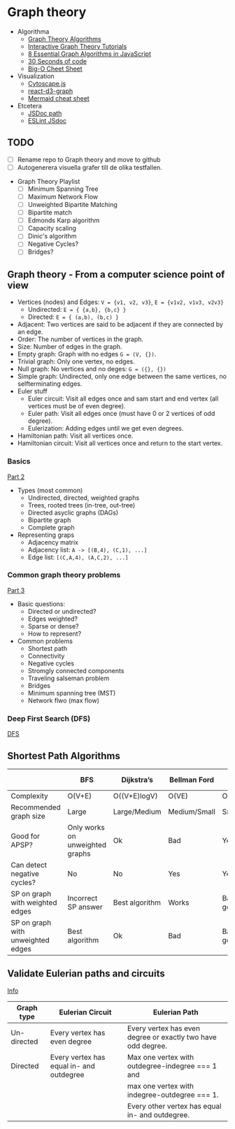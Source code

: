 # Graph theory

- Algorithma
  - [Graph Theory Algorithms](https://www.youtube.com/playlist?list=PLDV1Zeh2NRsDGO4--qE8yH72HFL1Km93P)
  - [Interactive Graph Theory Tutorials](https://d3gt.com)
  - [8 Essential Graph Algorithms in JavaScript](https://www.freecodecamp.org/news/8-essential-graph-algorithms-in-javascript/)
  - [30 Seconds of code](https://www.30secondsofcode.org/articles/s/js-data-structures-graph)
  - [Big-O Cheet Sheet](https://www.30secondsofcode.org/articles/s/big-o-cheatsheet)
- Visualization
  - [Cytoscape.js](https://js.cytoscape.org/)
  - [react-d3-graph](https://github.com/danielcaldas/react-d3-graph)
  - [Mermaid cheat sheet](https://jojozhuang.github.io/tutorial/mermaid-cheat-sheet/)
- Etcetera  
  - [JSDoc path](file:///D:/GitHub/education/jsdoc/global.html)
  - [ESLint JSdoc](https://github.com/gajus/eslint-plugin-jsdoc)

## TODO

- [ ] Rename repo to Graph theory and move to github
- [ ] Autogenerera visuella grafer till de olika testfallen.
- Graph Theory Playlist
  - [ ] Minimum Spanning Tree
  - [ ] Maximum Network Flow
  - [ ] Unweighted Bipartite Matching
  - [ ] Bipartite match
  - [ ] Edmonds Karp algorithm
  - [ ] Capacity scaling
  - [ ] Dinic's algorithm
  - [ ] Negative Cycles?
  - [ ] Bridges?
  
## Graph theory - From a computer science point of view

- Vertices (nodes) and Edges: `V = {v1, v2, v3}`, `E = {v1v2, v1v3, v2v3}`
  - Undirected: `E = { {a,b}, {b,c} }`
  - Directed: `E = { (a,b), (b,c) }`
- Adjacent: Two vertices are said to be adjacent if they are connected by an edge.
- Order: The number of vertices in the graph.
- Size: Number of edges in the graph.
- Empty graph: Graph with no edges `G = (V, {})`.
- Trivial graph: Only one vertex, no edges.
- Null graph: No vertices and no deges: `G = ({}, {})`
- Simple graph: Undirected, only one edge between the same vertices, no selfterminating edges.
- Euler stuff
  - Euler circuit: Visit all edges once and sam start and end vertex (all vertices must be of even degree).
  - Euler path: Visit all edges once (must have 0 or 2 vertices of odd degree).
  - Eulerization: Adding edges until we get even degrees.
- Hamiltonian path: Visit all vertices once.
- Hamiltonian circuit: Visit all vertices once and return to the start vertex.

### Basics

[Part 2](https://www.youtube.com/watch?v=eQA-m22wjTQ&list=PLDV1Zeh2NRsDGO4--qE8yH72HFL1Km93P&index=2)

- Types (most common)
  - Undirected, directed, weighted graphs
  - Trees, rooted trees (in-tree, out-tree)
  - Directed asyclic graphs (DAGs)
  - Bipartite graph
  - Complete graph
- Representing graps
  - Adjacency matrix
  - Adjacency list: `A -> [(B,4), (C,1), ...]`
  - Edge list: `[(C,A,4), (A,C,2), ...]`

### Common graph theory problems

[Part 3](https://www.youtube.com/watch?v=87X57ldq1ok&list=PLDV1Zeh2NRsDGO4--qE8yH72HFL1Km93P&index=3)

- Basic questions:
  - Directed or undirected?
  - Edges weighted?
  - Sparse or dense?
  - How to represent?
- Common problems
  - Shortest path
  - Connectivity
  - Negative cycles
  - Stromgly connected components
  - Traveling salseman problem
  - Bridges
  - Minimum spanning tree (MST)
  - Network flwo (max flow)

### Deep First Search (DFS)

[DFS](https://www.youtube.com/watch?v=7fujbpJ0LB4&list=PLDV1Zeh2NRsDGO4--qE8yH72HFL1Km93P&index=4&t=20s)

## Shortest Path Algorithms

|                                   | BFS                             | Dijkstra’s     | Bellman Ford | Floyd Warshall |
|-----------------------------------|---------------------------------|----------------|--------------|----------------|
| Complexity                        | O(V+E)                          | O((V+E)logV)   | O(VE)        | O((V+E)logV)   |
| Recommended graph size            | Large                           | Large/Medium   | Medium/Small | Smal           |
| Good for APSP?                    | Only works on unweighted graphs | Ok             | Bad          | Yes            |
| Can detect negative cycles?       | No                              | No             | Yes          | Yes            |
| SP on graph with weighted edges   | Incorrect SP answer             | Best algorithm | Works        | Bad in general |
| SP on graph with unweighted edges | Best algorithm                  | Ok             | Bad          | Bad in general |

## Validate Eulerian paths and circuits

[Info](https://www.youtube.com/watch?v=xR4sGgwtR2I&list=PLDV1Zeh2NRsDGO4--qE8yH72HFL1Km93P&index=27)

| Graph type  | Eulerian Circuit                         | Eulerian Path                                                |
|-------------|------------------------------------------|--------------------------------------------------------------|
| Un-directed | Every vertex has even degree             | Every vertex has even degree or exactly two have odd degree. |
| Directed    | Every vertex has equal in- and outdegree | Max one vertex with outdegree-indegree === 1 and             |
|             |                                          | max one vertex with indegree-outdegree === 1.                |
|             |                                          | Every other vertex has equal in- and outdegree.              |
